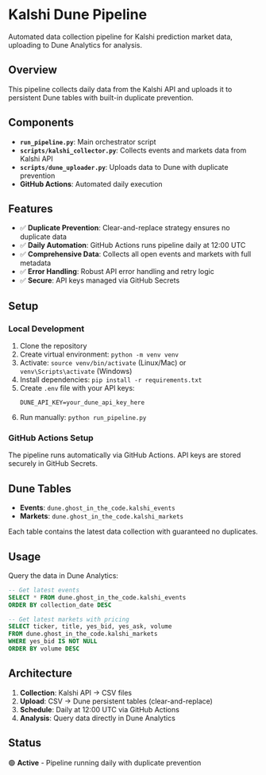 # Kalshi Dune Pipeline

Automated data collection pipeline for Kalshi prediction market data, uploading to Dune Analytics for analysis.

## Overview

This pipeline collects daily data from the Kalshi API and uploads it to persistent Dune tables with built-in duplicate prevention.

## Components

- **`run_pipeline.py`**: Main orchestrator script
- **`scripts/kalshi_collector.py`**: Collects events and markets data from Kalshi API
- **`scripts/dune_uploader.py`**: Uploads data to Dune with duplicate prevention
- **GitHub Actions**: Automated daily execution

## Features

- ✅ **Duplicate Prevention**: Clear-and-replace strategy ensures no duplicate data
- ✅ **Daily Automation**: GitHub Actions runs pipeline daily at 12:00 UTC
- ✅ **Comprehensive Data**: Collects all open events and markets with full metadata
- ✅ **Error Handling**: Robust API error handling and retry logic
- ✅ **Secure**: API keys managed via GitHub Secrets

## Setup

### Local Development

1. Clone the repository
2. Create virtual environment: `python -m venv venv`
3. Activate: `source venv/bin/activate` (Linux/Mac) or `venv\Scripts\activate` (Windows)
4. Install dependencies: `pip install -r requirements.txt`
5. Create `.env` file with your API keys:
   ```
   DUNE_API_KEY=your_dune_api_key_here
   ```
6. Run manually: `python run_pipeline.py`

### GitHub Actions Setup

The pipeline runs automatically via GitHub Actions. API keys are stored securely in GitHub Secrets.

## Dune Tables

- **Events**: `dune.ghost_in_the_code.kalshi_events`
- **Markets**: `dune.ghost_in_the_code.kalshi_markets`

Each table contains the latest data collection with guaranteed no duplicates.

## Usage

Query the data in Dune Analytics:

```sql
-- Get latest events
SELECT * FROM dune.ghost_in_the_code.kalshi_events
ORDER BY collection_date DESC

-- Get latest markets with pricing
SELECT ticker, title, yes_bid, yes_ask, volume
FROM dune.ghost_in_the_code.kalshi_markets
WHERE yes_bid IS NOT NULL
ORDER BY volume DESC
```

## Architecture

1. **Collection**: Kalshi API → CSV files
2. **Upload**: CSV → Dune persistent tables (clear-and-replace)
3. **Schedule**: Daily at 12:00 UTC via GitHub Actions
4. **Analysis**: Query data directly in Dune Analytics

## Status

🟢 **Active** - Pipeline running daily with duplicate prevention